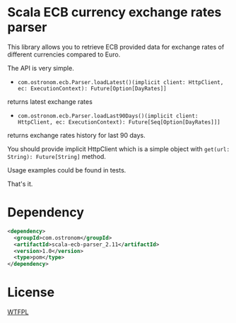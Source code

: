Scala ECB currency exchange rates parser
========================================

This library allows you to retrieve ECB provided data for exchange rates
 of different currencies compared to Euro.
 
The API is very simple.

- `com.ostronom.ecb.Parser.loadLatest()(implicit client: HttpClient, ec: ExecutionContext): Future[Option[DayRates]]`

returns latest exchange rates 

- `com.ostronom.ecb.Parser.loadLast90Days()(implicit client: HttpClient, ec: ExecutionContext): Future[Seq[Option[DayRates]]]`

returns exchange rates history for last 90 days.

You should provide implicit HttpClient which is a simple object with `get(url: String): Future[String]` method.

Usage examples could be found in tests. 

That's it.

Dependency
==========

```xml
<dependency>
  <groupId>com.ostronom</groupId>
  <artifactId>scala-ecb-parser_2.11</artifactId>
  <version>1.0</version>
  <type>pom</type>
</dependency>
```

License
=======

[WTFPL](http://www.wtfpl.net/)